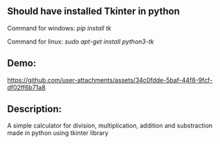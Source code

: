 Should have installed Tkinter in python
-
Command for windows: *pip install tk*

Command for linux: *sudo apt-get install python3-tk*

Demo:
-
https://github.com/user-attachments/assets/34c0fdde-5baf-44f8-9fcf-df02ff6b71a8

Description:
-
A simple calculator for division, multiplication, addition and substraction made in python using tkinter library
